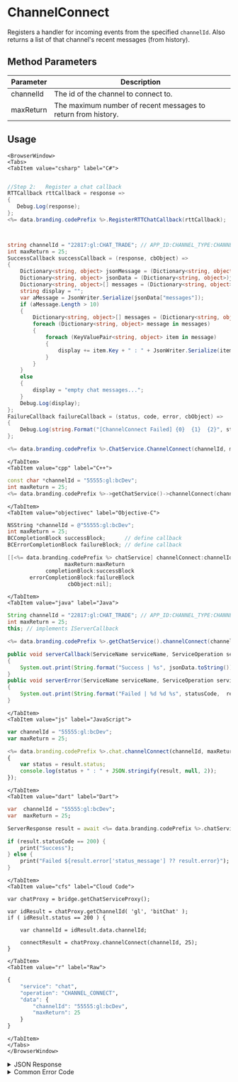 # ChannelConnect

Registers a handler for incoming events from the specified `channelId`. Also returns a list of that channel's recent messages (from history).



<PartialServop service_name="chat" operation_name="CHANNEL_CONNECT" />

## Method Parameters
Parameter | Description
--------- | -----------
channelId | The id of the channel to connect to.
maxReturn | The maximum number of recent messages to return from history.

## Usage

```mdx-code-block
<BrowserWindow>
<Tabs>
<TabItem value="csharp" label="C#">
```

```csharp

//Step 2:   Register a chat callback
RTTCallback rttCallback = response =>
{
   Debug.Log(response);
};
<%= data.branding.codePrefix %>.RegisterRTTChatCallback(rttCallback);



string channelId = "22817:gl:CHAT_TRADE"; // APP_ID:CHANNEL_TYPE:CHANNEL_ID
int maxReturn = 25;
SuccessCallback successCallback = (response, cbObject) =>
{
	Dictionary<string, object> jsonMessage = (Dictionary<string, object>)JsonFx.Json.JsonReader.Deserialize(response);
    Dictionary<string, object> jsonData = (Dictionary<string, object>)jsonMessage["data"];
    Dictionary<string, object>[] messages = (Dictionary<string, object>[])jsonData["messages"];
    string display = "";
    var aMessage = JsonWriter.Serialize(jsonData["messages"]);
    if (aMessage.Length > 10)
    {
        Dictionary<string, object>[] messages = (Dictionary<string, object>[])jsonData["messages"];
        foreach (Dictionary<string, object> message in messages)
        {
            foreach (KeyValuePair<string, object> item in message)
            {
                display += item.Key + " : " + JsonWriter.Serialize(item.Value) + "\r\n";
            }
        }
    }
    else
    {
        display = "empty chat messages...";
    }
    Debug.Log(display);
};
FailureCallback failureCallback = (status, code, error, cbObject) =>
{
	Debug.Log(string.Format("[ChannelConnect Failed] {0}  {1}  {2}", status, code, error));
};

<%= data.branding.codePrefix %>.ChatService.ChannelConnect(channelId, maxReturn, successCallback, failureCallback);
```

```mdx-code-block
</TabItem>
<TabItem value="cpp" label="C++">
```

```cpp
const char *channelId = "55555:gl:bcDev";
int maxReturn = 25;
<%= data.branding.codePrefix %>->getChatService()->channelConnect(channelId, maxReturn, this);
```

```mdx-code-block
</TabItem>
<TabItem value="objectivec" label="Objective-C">
```

```objectivec
NSString *channelId = @"55555:gl:bcDev";
int maxReturn = 25;
BCCompletionBlock successBlock;      // define callback
BCErrorCompletionBlock failureBlock; // define callback

[[<%= data.branding.codePrefix %> chatService] channelConnect:channelId
                  maxReturn:maxReturn
            completionBlock:successBlock
       errorCompletionBlock:failureBlock
                   cbObject:nil];
```

```mdx-code-block
</TabItem>
<TabItem value="java" label="Java">
```

```java
String channelId = "22817:gl:CHAT_TRADE"; // APP_ID:CHANNEL_TYPE:CHANNEL_ID
int maxReturn = 25;
this; // implements IServerCallback

<%= data.branding.codePrefix %>.getChatService().channelConnect(channelId, maxReturn, this);

public void serverCallback(ServiceName serviceName, ServiceOperation serviceOperation, JSONObject jsonData)
{
    System.out.print(String.format("Success | %s", jsonData.toString()));
}
public void serverError(ServiceName serviceName, ServiceOperation serviceOperation, int statusCode, int reasonCode, String jsonError)
{
    System.out.print(String.format("Failed | %d %d %s", statusCode,  reasonCode, jsonError.toString()));
}
```

```mdx-code-block
</TabItem>
<TabItem value="js" label="JavaScript">
```

```javascript
var channelId = "55555:gl:bcDev";
var maxReturn = 25;

<%= data.branding.codePrefix %>.chat.channelConnect(channelId, maxReturn, result =>
{
	var status = result.status;
	console.log(status + " : " + JSON.stringify(result, null, 2));
});
```

```mdx-code-block
</TabItem>
<TabItem value="dart" label="Dart">
```

```dart
var  channelId = "55555:gl:bcDev";
var  maxReturn = 25;

ServerResponse result = await <%= data.branding.codePrefix %>.chatService.channelConnect(channelId:channelId, maxReturn:maxReturn);

if (result.statusCode == 200) {
    print("Success");
} else {
    print("Failed ${result.error['status_message'] ?? result.error}");
}
```

```mdx-code-block
</TabItem>
<TabItem value="cfs" label="Cloud Code">
```

```cfscript
var chatProxy = bridge.getChatServiceProxy();

var idResult = chatProxy.getChannelId( 'gl', 'bitChat' );
if ( idResult.status == 200 ) {
     
    var channelId = idResult.data.channelId;

    connectResult = chatProxy.channelConnect(channelId, 25);
} 
```

```mdx-code-block
</TabItem>
<TabItem value="r" label="Raw">
```

```r
{
	"service": "chat",
	"operation": "CHANNEL_CONNECT",
	"data": {
		"channelId": "55555:gl:bcDev",
		"maxReturn": 25
	}
}
```

```mdx-code-block
</TabItem>
</Tabs>
</BrowserWindow>
```

<details>
<summary>JSON Response</summary>

```json
{
    "data": {
        "messages": [{
            "date": 1530649082684,
            "ver": 1,
            "msgId": "783692330334210",
            "from": {
                "id": "a7b7de02-8432-4547-8c40-9af94537fce0",
                "name": "RedBomber",
                "pic": null
            },
            "chId": "22817:gl:CHAT_TRADE",
            "content": {
                "text": "Looking to sell a couch for 105 gold coins.",
                "rich": {
                    "SELL_ITEM": {
                        "ITEM_TYPE": "COUCH",
                        "ITEM_ID": "d05a5b9d-374e-41e2-a498-c7387bf15c76",
                        "PRICE": "105",
                        "CURRENCY": "GOLDCOINS"
                    }
                }
            }
        }, 
        {
            "date": 1530650080029,
            "ver": 1,
            "msgId": "783692840974851",
            "from": {
                "id": "805cc012-0bf1-40a0-9716-b896d8f4c424",
                "name": "Chantel",
                "pic": null
            },
            "chId": "22817:gl:CHAT_TRADE",
            "content": {
                "text": "For that couch, how about 25 gems instead?"
            }
        }, 
        {
            "date": 1530650218944,
            "ver": 1,
            "msgId": "783692912099332",
            "from": {
                "id": "a7b7de02-8432-4547-8c40-9af94537fce0",
                "name": "RedBomber",
                "pic": null
            },
            "chId": "22817:gl:CHAT_TRADE",
            "content": {
                "text": "Sold!"
            }
        }]
    },
    "status": 200
}
```
</details>

<details>
<summary>Common Error Code</summary>

### Status Codes
Code | Name | Description
---- | ---- | -----------
40346 | CHAT_INVALID_CHANNEL_ID | The channel id provided is invalid.
40601 | RTT_NOT_ENABLED | RTT must be enabled for this feature

</details>


